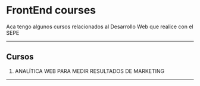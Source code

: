 # FrontEnd courses

Aca tengo algunos cursos relacionados al Desarrollo Web que realice con el SEPE

---

## Cursos

1. ANALÍTICA WEB PARA MEDIR RESULTADOS DE MARKETING

---   
